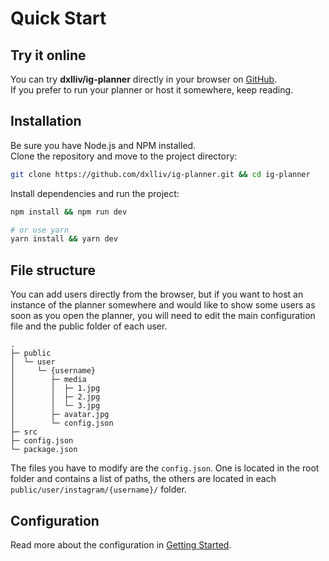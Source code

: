# Quick Start

## Try it online

You can try **dxlliv/ig-planner** directly in your browser on [GitHub](https://dxlliv.github.io/ig-planner/).  
If you prefer to run your planner or host it somewhere, keep reading. 

## Installation

Be sure you have Node.js and NPM installed.  
Clone the repository and move to the project directory:

```bash
git clone https://github.com/dxlliv/ig-planner.git && cd ig-planner
```

Install dependencies and run the project:

```bash
npm install && npm run dev

# or use yarn
yarn install && yarn dev
```

## File structure

You can add users directly from the browser, but if you want to host an instance of the planner somewhere and would like to show some users as soon as you open the planner, you will need to edit the main configuration file and the public folder of each user.

```
.
├─ public
│  └─ user
│     └─ {username}
│        ├─ media
│        │  ├─ 1.jpg
│        │  ├─ 2.jpg
│        │  └─ 3.jpg
│        ├─ avatar.jpg
│        └─ config.json
├─ src
├─ config.json
└─ package.json
```

The files you have to modify are the `config.json`. One is located in the root folder and contains a list of paths, the others are located in each `public/user/instagram/{username}/` folder.

## Configuration

Read more about the configuration in [Getting Started](getting-started#configuration).

